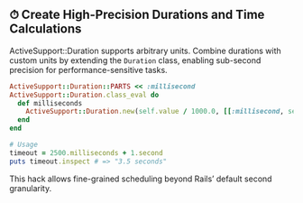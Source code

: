 ## ⏱ Create High-Precision Durations and Time Calculations
ActiveSupport::Duration supports arbitrary units. Combine durations with custom units by extending the `Duration` class, enabling sub-second precision for performance-sensitive tasks.

```ruby
ActiveSupport::Duration::PARTS << :millisecond
ActiveSupport::Duration.class_eval do
  def milliseconds
    ActiveSupport::Duration.new(self.value / 1000.0, [[:millisecond, self.value]])
  end
end

# Usage
timeout = 2500.milliseconds + 1.second
puts timeout.inspect # => "3.5 seconds"
```

This hack allows fine-grained scheduling beyond Rails’ default second granularity.